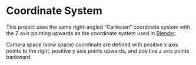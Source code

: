 # Coordinate System

This project uses the same right-angled “Cartesian” coordinate system with the Z axis pointing upwards as the coordinate system used in [Blender](https://docs.blender.org/manual/en/2.91/editors/3dview/navigate/viewpoint.html).

Camera space (view space) coordinate are defined with positive x axis points to the right, positive y axis points upwards, and positive z axis points backward.
